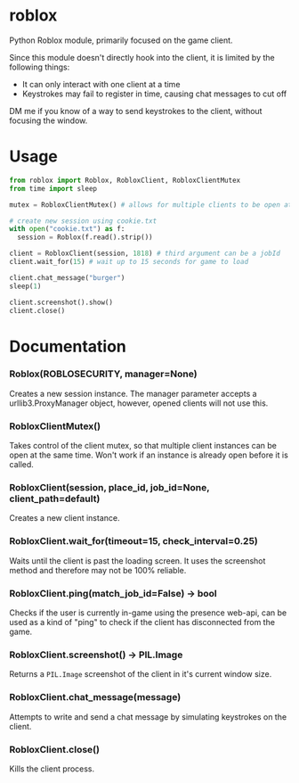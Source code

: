 # roblox
Python Roblox module, primarily focused on the game client.

Since this module doesn't directly hook into the client, it is limited by the following things:
- It can only interact with one client at a time
- Keystrokes may fail to register in time, causing chat messages to cut off

DM me if you know of a way to send keystrokes to the client, without focusing the window.

# Usage
```python
from roblox import Roblox, RobloxClient, RobloxClientMutex
from time import sleep

mutex = RobloxClientMutex() # allows for multiple clients to be open at once

# create new session using cookie.txt
with open("cookie.txt") as f:
  session = Roblox(f.read().strip())

client = RobloxClient(session, 1818) # third argument can be a jobId
client.wait_for(15) # wait up to 15 seconds for game to load

client.chat_message("burger")
sleep(1)

client.screenshot().show()
client.close()
```

# Documentation
### Roblox(ROBLOSECURITY, manager=None)
Creates a new session instance. The manager parameter accepts a urllib3.ProxyManager object, however, opened clients will not use this.

### RobloxClientMutex()
Takes control of the client mutex, so that multiple client instances can be open at the same time. Won't work if an instance is already open before it is called.

### RobloxClient(session, place_id, job_id=None, client_path=default)
Creates a new client instance.

### RobloxClient.wait_for(timeout=15, check_interval=0.25)
Waits until the client is past the loading screen. It uses the screenshot method and therefore may not be 100% reliable.

### RobloxClient.ping(match_job_id=False) -> bool
Checks if the user is currently in-game using the presence web-api, can be used as a kind of "ping" to check if the client has disconnected from the game.

### RobloxClient.screenshot() -> PIL.Image
Returns a `PIL.Image` screenshot of the client in it's current window size.

### RobloxClient.chat_message(message)
Attempts to write and send a chat message by simulating keystrokes on the client.

### RobloxClient.close()
Kills the client process.
